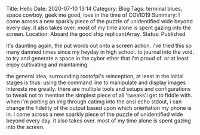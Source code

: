 Title: Hello
Date: 2020-07-10 13:14
Category: Blog
Tags: terminal blues, space cowboy, geek me good, love in the time of COVID19
Summary: I come across a new sparkly piece of the puzzle of unidentified wide beyond every day. it also takes over. most of my time alone is spent gazing into the screen.
Location: Aboard the good ship replicantArray.
Status: Published


it's daunting again, the put words out onto a screen action. i've tried this so many damned times since my heyday in high school. to journal into the void. to try and generate a space in the cyber ether that i'm proud of. or at least enjoy cultivating and maintaining. 
   
the general idea, surrounding rootofpi's reinception, at least in the initial stages is thus: using the command line to manipulate and display images interests me greatly. there are multiple tools and setups and configurations to tweak not to mention the simplest piece of all 'tweaks'i get to fiddle with. when i'm porting an img through catimg into the ansi echo stdout, i can change the fidelity of the output based upon which orientation my phone is in. i come across a new sparkly piece of the puzzle of unidentified wide beyond every day. it also takes over. most of my time alone is spent gazing into the screen. 
